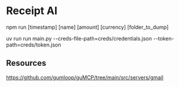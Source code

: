 # Receipt AI

npm run [timestamp] [name] [amount] [currency] [folder_to_dump]

uv run run main.py --creds-file-path=creds/credentials.json --token-path=creds/token.json

## Resources

https://github.com/gumloop/guMCP/tree/main/src/servers/gmail
